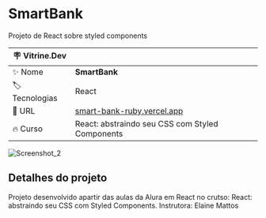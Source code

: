 # SmartBank

Projeto de React sobre styled components

| :placard: Vitrine.Dev |     |
| -------------  | --- |
| :sparkles: Nome        | **SmartBank**
| :label: Tecnologias | React
| :rocket: URL         | [smart-bank-ruby.vercel.app](https://smart-bank-ruby.vercel.app/)
| :fire: Curso     | React: abstraindo seu CSS com Styled Components

<!-- Inserir imagem com a #vitrinedev ao final do link -->
![Screenshot_2](https://github.com/agr3w/SmartBank/assets/91283681/dcbe88a7-cf84-4f1b-bcdd-cb23f7b5c24f#vitrinedev)

## Detalhes do projeto

Projeto desenvolvido apartir das aulas da Alura em React no crutso: React: abstraindo seu CSS com Styled Components. Instrutora: Elaine Mattos
